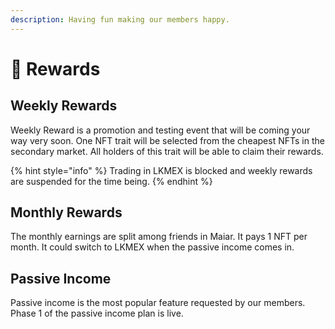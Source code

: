 ```yaml
---
description: Having fun making our members happy.
---
```


# 💎 Rewards

## Weekly Rewards

Weekly Reward is a promotion and testing event that will be coming your way very soon. One NFT trait will be selected from the cheapest NFTs in the secondary market. All holders of this trait will be able to claim their rewards.

{% hint style="info" %}
Trading in LKMEX is blocked and weekly rewards are suspended for the time being.
{% endhint %}

## Monthly Rewards

The monthly earnings are split among friends in Maiar. It pays 1 NFT per month. It could switch to LKMEX when the passive income comes in.

## Passive Income

Passive income is the most popular feature requested by our members. Phase 1 of the passive income plan is live.
